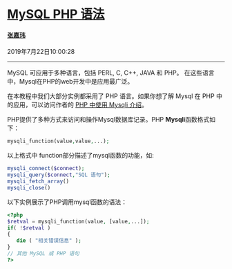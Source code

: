 # [MySQL PHP 语法](<https://www.runoob.com/mysql/mysql-php-syntax.html>)

#### [张嘉玮](<https://github.com/zhangjw-THU>)

2019年7月22日10:00:28

***

MySQL 可应用于多种语言，包括 PERL, C, C++, JAVA 和 PHP。 在这些语言中，Mysql在PHP的web开发中是应用最广泛。

在本教程中我们大部分实例都采用了 PHP 语言。如果你想了解 Mysql 在 PHP 中的应用，可以访问作者的 [PHP 中使用 Mysqli 介绍](https://www.runoob.com/php/php-mysql-intro.html)。

PHP提供了多种方式来访问和操作Mysql数据库记录。PHP **Mysqli**函数格式如下：

```php
mysqli_function(value,value,...);
```

以上格式中 function部分描述了mysql函数的功能，如:

```php
mysqli_connect($connect);
mysqli_query($connect,"SQL 语句");
mysqli_fetch_array()
mysqli_close()
```

以下实例展示了PHP调用mysql函数的语法：

```php
<?php
$retval = mysqli_function(value, [value,...]);
if( !$retval )
{
   die ( "相关错误信息" );
}
// 其他 MySQL 或 PHP 语句
?>
```

